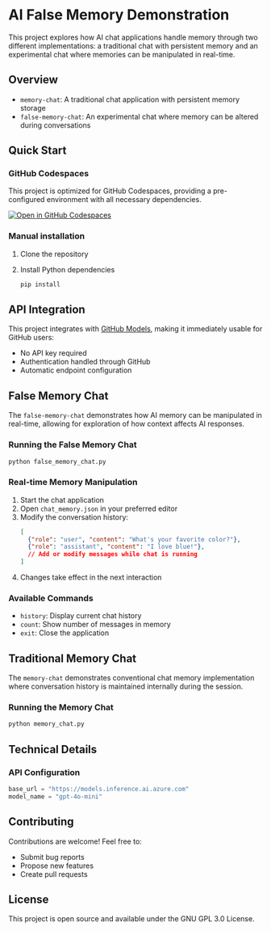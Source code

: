 # AI False Memory Demonstration

This project explores how AI chat applications handle memory through two different implementations: a traditional chat with persistent memory and an experimental chat where memories can be manipulated in real-time.

## Overview

- `memory-chat`: A traditional chat application with persistent memory storage
- `false-memory-chat`: An experimental chat where memory can be altered during conversations

## Quick Start

### GitHub Codespaces

This project is optimized for GitHub Codespaces, providing a pre-configured environment with all necessary dependencies.

[![Open in GitHub Codespaces](https://github.com/codespaces/badge.svg)](https://codespaces.new/mor10/false-memory?quickstart=1)

### Manual installation

1. Clone the repository

2. Install Python dependencies
   ```sh
   pip install
   ```

## API Integration

This project integrates with [GitHub Models](https://github.com/marketplace/models), making it immediately usable for GitHub users:
- No API key required
- Authentication handled through GitHub
- Automatic endpoint configuration

## False Memory Chat

The `false-memory-chat` demonstrates how AI memory can be manipulated in real-time, allowing for exploration of how context affects AI responses.

### Running the False Memory Chat

```sh
python false_memory_chat.py
```

### Real-time Memory Manipulation

1. Start the chat application
2. Open `chat_memory.json` in your preferred editor
3. Modify the conversation history:
   ```json
   [
     {"role": "user", "content": "What's your favorite color?"},
     {"role": "assistant", "content": "I love blue!"},
     // Add or modify messages while chat is running
   ]
   ```
4. Changes take effect in the next interaction

### Available Commands
- `history`: Display current chat history
- `count`: Show number of messages in memory
- `exit`: Close the application

## Traditional Memory Chat

The `memory-chat` demonstrates conventional chat memory implementation where conversation history is maintained internally during the session.

### Running the Memory Chat

```sh
python memory_chat.py
```

## Technical Details

### API Configuration
```python
base_url = "https://models.inference.ai.azure.com"
model_name = "gpt-4o-mini"
```

## Contributing

Contributions are welcome! Feel free to:
- Submit bug reports
- Propose new features
- Create pull requests

## License

This project is open source and available under the GNU GPL 3.0 License.
